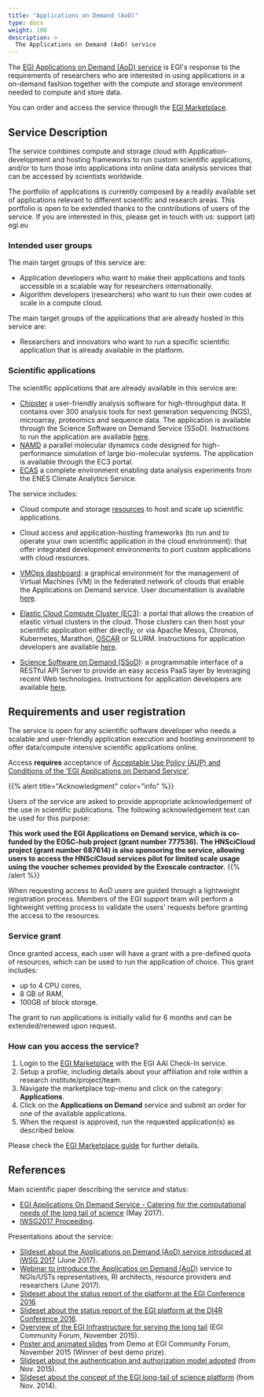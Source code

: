 ```yaml
---
title: "Applications on Demand (AoD)"
type: docs
weight: 100
description: >
  The Applications on Demand (AoD) service
---
```


The
[EGI Applications on Demand (AoD) service](https://www.egi.eu/services/applications-on-demand/)
is EGI's response to the requirements of researchers who are interested in using
applications in a on-demand fashion together with the compute and storage
environment needed to compute and store data.

You can order and access the service through the
[EGI Marketplace](https://marketplace.egi.eu).

## Service Description

The service combines compute and storage cloud with Application-development and
hosting frameworks to run custom scientific applications, and/or to turn those
into applications into online data analysis services that can be accessed by
scientists worldwide.

The portfolio of applications is currently composed by a readily available set
of applications relevant to different scientific and research areas. This
portfolio is open to be extended thanks to the contributions of users of the
service. If you are interested in this, please get in touch with us: support
(at) egi.eu

### Intended user groups

The main target groups of this service are:

* Application developers who want to make their applications and tools
  accessible in a scalable way for researchers internationally.
* Algorithm developers (researchers) who want to run their own codes at scale in
  a compute cloud.

The main target groups of the applications that are already hosted in this
service are:

* Researchers and innovators who want to run a specific scientific application
  that is already available in the platform.

### Scientific applications

The scientific applications that are already available in this service are:

* [Chipster](https://marketplace.egi.eu/applications-on-demand/68-chipster.html)
  a user-friendly analysis software for high-throughput data. It contains over
  300 analysis tools for next generation sequencing (NGS), microarray,
  proteomics and sequence data. The application is available through the Science
  Software on Demand Service (SSoD). Instructions to run the application are
  available [here](https://docs.egi.eu/users/applications-on-demand/chipster/).
* [NAMD](https://marketplace.egi.eu/applications-on-demand/58-namd.html) a
  parallel molecular dynamics code designed for high-performance simulation of
  large bio-molecular systems. The application is available through the EC3
  portal.
* [ECAS](https://marketplace.egi.eu/applications-on-demand/84-ecas.html) a
  complete environment enabling data analysis experiments from the ENES Climate
  Analytics Service.

The service includes:

* Cloud compute and storage
  [resources](https://documents.egi.eu/public/ShowDocument?docid=2773) to host
  and scale up scientific applications.

* Cloud access and application-hosting frameworks (to run and to operate your
  own scientific application in the cloud environment): that offer integrated
  development environments to port custom applications with cloud resources.
* [VMOps dashboard](https://dashboard.appdb.egi.eu/vmops): a graphical
  environment for the management of Virtual Machines (VM) in the federated
  network of clouds that enable the Applications on Demand service. User
  documentation is available
  [here](https://wiki.appdb.egi.eu/main:faq:what_is_the_vmops_dashboard).
* [Elastic Cloud Compute Cluster (EC3)](https://servproject.i3m.upv.es/ec3-ltos/index.php):
  a portal that allows the creation of elastic virtual clusters in the cloud.
  Those clusters can then host your scientific application either directly, or
  via Apache Mesos, Chronos, Kubernetes, Marathon,
  [OSCAR](https://github.com/grycap/oscar) or SLURM. Instructions for
  application developers are available
  [here](https://wiki.egi.eu/wiki/Applications_on_Demand_Service_-_information_for_developers#How_to_integrate_a_new_application_in_EC3).

* [Science Software on Demand (SSoD)](https://fgsg.ct.infn.it/egissod/web/ssod):
  a programmable interface of a RESTful API Server to provide an easy access
  PaaS layer by leveraging recent Web technologies. Instructions for application
  developers are available
  [here](https://futuregateway-framework.readthedocs.io/en/latest/).

## Requirements and user registration

The service is open for any scientific software developer who needs a scalable
and user-friendly application execution and hosting environment to offer
data/compute intensive scientific applications online.

Access **requires** acceptance of
[Acceptable Use Policy (AUP) and Conditions of the \'EGI Applications on Demand Service\'](https://documents.egi.eu/public/ShowDocument?docid=2635).

{{% alert title="Acknowledgment" color="info" %}}

Users of the service are asked to provide appropriate acknowledgement of the use
in scientific publications. The following acknowledgement text can be used for
this purpose:

**This work used the EGI Applications on Demand service, which is co-funded by
the EOSC-hub project (grant number 777536). The HNSciCloud project (grant
number 687614) is also sponsoring the service, allowing users to access the
HNSciCloud services pilot for limited scale usage using the voucher schemes
provided by the Exoscale contractor.** {{% /alert %}}

When requesting access to AoD users are guided through a lightweight
registration process. Members of the EGI support team will perform a lightweight
vetting process to validate the users\' requests before granting the access to
the resources.

### Service grant

Once granted access, each user will have a grant with a pre-defined quota of
resources, which can be used to run the application of choice. This grant
includes:

* up to 4 CPU cores,
* 8 GB of RAM,
* 100GB of block storage.

The grant to run applications is initially valid for 6 months and can be
extended/renewed upon request.

### How can you access the service?

1. Login to the [EGI Marketplace](https://marketplace.egi.eu) with the EGI AAI
   Check-In service.
1. Setup a profile, including details about your affiliation and role within a
   research institute/project/team.
1. Navigate the marketplace top-menu and click on the category:
   **Applications**.
1. Click on the **Applications on Demand** service and submit an order for one
   of the available applications.
1. When the request is approved, run the requested application(s) as described
   below.

Please check the
[EGI Marketplace guide](https://wiki.egi.eu/wiki/HowToAccessTheEGIMarketPlace)
for further details.

## References

Main scientific paper describing the service and status:

* [EGI Applications On Demand Service - Catering for the computational
  needs of the long tail of science](https://documents.egi.eu/document/3132)
  (May 2017).
* [IWSG2017 Proceeding](http://ceur-ws.org/Vol-2363/paper9.pdf).

Presentations about the service:

* [Slideset about the Applications on Demand (AoD) service introduced at IWSG 2017](http://iwsg2017.psnc.pl/programme/)
  (June 2017).
* [Webinar to introduce the Applicatios on Demand (AoD)](https://www.egi.eu/blog/webinar-egi-applications-on-demand-service/)
  service to NGIs/USTs representatives, RI architects, resource providers and
  researchers (June 2017).
* [Slideset about the status report of the platform at the EGI Conference 2016](https://indico.egi.eu/indico/event/2875/session/35/contribution/89).
* [Slideset about the status report of the EGI platform at the DI4R Conference 2016](http://digitalinfrastructures.eu/content/serving-long-tail).
* [Overview of the EGI Infrastructure for serving the long tail](https://indico.egi.eu/indico/contributionDisplay.py?contribId=83&confId=2544)
  (EGI Community Forum, November 2015).
* [Poster and animated slides](https://indico.egi.eu/indico/contributionDisplay.py?contribId=124&confId=2544)
  from Demo at EGI Community Forum, November 2015 (Winner of best demo prize).
* [Slideset about the authentication and authorization model adopted](https://documents.egi.eu/document/2363)
  (from Nov. 2015).
* [Slideset about the concept of the EGI long-tail of science platform](https://documents.egi.eu/document/2358)
  (from Nov. 2014).
